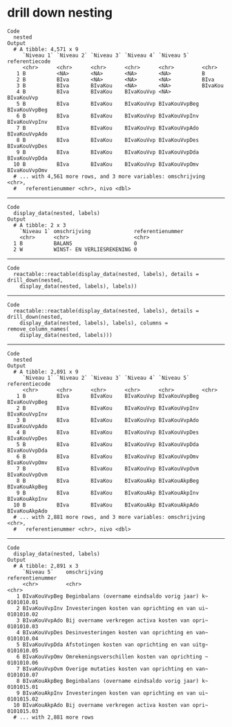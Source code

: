 # drill down nesting

    Code
      nested
    Output
      # A tibble: 4,571 x 9
         `Niveau 1` `Niveau 2` `Niveau 3` `Niveau 4` `Niveau 5`    referentiecode
         <chr>      <chr>      <chr>      <chr>      <chr>         <chr>         
       1 B          <NA>       <NA>       <NA>       <NA>          B             
       2 B          BIva       <NA>       <NA>       <NA>          BIva          
       3 B          BIva       BIvaKou    <NA>       <NA>          BIvaKou       
       4 B          BIva       BIvaKou    BIvaKouVvp <NA>          BIvaKouVvp    
       5 B          BIva       BIvaKou    BIvaKouVvp BIvaKouVvpBeg BIvaKouVvpBeg 
       6 B          BIva       BIvaKou    BIvaKouVvp BIvaKouVvpInv BIvaKouVvpInv 
       7 B          BIva       BIvaKou    BIvaKouVvp BIvaKouVvpAdo BIvaKouVvpAdo 
       8 B          BIva       BIvaKou    BIvaKouVvp BIvaKouVvpDes BIvaKouVvpDes 
       9 B          BIva       BIvaKou    BIvaKouVvp BIvaKouVvpDda BIvaKouVvpDda 
      10 B          BIva       BIvaKou    BIvaKouVvp BIvaKouVvpOmv BIvaKouVvpOmv 
      # ... with 4,561 more rows, and 3 more variables: omschrijving <chr>,
      #   referentienummer <chr>, nivo <dbl>

---

    Code
      display_data(nested, labels)
    Output
      # A tibble: 2 x 3
        `Niveau 1` omschrijving              referentienummer
        <chr>      <chr>                     <chr>           
      1 B          BALANS                    0               
      2 W          WINST- EN VERLIESREKENING 0               

---

    Code
      reactable::reactable(display_data(nested, labels), details = drill_down(nested,
        display_data(nested, labels), labels))

---

    Code
      reactable::reactable(display_data(nested, labels), details = drill_down(nested,
        display_data(nested, labels), labels), columns = remove_column_names(
        display_data(nested, labels)))

---

    Code
      nested
    Output
      # A tibble: 2,891 x 9
         `Niveau 1` `Niveau 2` `Niveau 3` `Niveau 4` `Niveau 5`    referentiecode
         <chr>      <chr>      <chr>      <chr>      <chr>         <chr>         
       1 B          BIva       BIvaKou    BIvaKouVvp BIvaKouVvpBeg BIvaKouVvpBeg 
       2 B          BIva       BIvaKou    BIvaKouVvp BIvaKouVvpInv BIvaKouVvpInv 
       3 B          BIva       BIvaKou    BIvaKouVvp BIvaKouVvpAdo BIvaKouVvpAdo 
       4 B          BIva       BIvaKou    BIvaKouVvp BIvaKouVvpDes BIvaKouVvpDes 
       5 B          BIva       BIvaKou    BIvaKouVvp BIvaKouVvpDda BIvaKouVvpDda 
       6 B          BIva       BIvaKou    BIvaKouVvp BIvaKouVvpOmv BIvaKouVvpOmv 
       7 B          BIva       BIvaKou    BIvaKouVvp BIvaKouVvpOvm BIvaKouVvpOvm 
       8 B          BIva       BIvaKou    BIvaKouAkp BIvaKouAkpBeg BIvaKouAkpBeg 
       9 B          BIva       BIvaKou    BIvaKouAkp BIvaKouAkpInv BIvaKouAkpInv 
      10 B          BIva       BIvaKou    BIvaKouAkp BIvaKouAkpAdo BIvaKouAkpAdo 
      # ... with 2,881 more rows, and 3 more variables: omschrijving <chr>,
      #   referentienummer <chr>, nivo <dbl>

---

    Code
      display_data(nested, labels)
    Output
      # A tibble: 2,891 x 3
         `Niveau 5`    omschrijving                                   referentienummer
         <chr>         <chr>                                          <chr>           
       1 BIvaKouVvpBeg Beginbalans (overname eindsaldo vorig jaar) k~ 0101010.01      
       2 BIvaKouVvpInv Investeringen kosten van oprichting en van ui~ 0101010.02      
       3 BIvaKouVvpAdo Bij overname verkregen activa kosten van opri~ 0101010.03      
       4 BIvaKouVvpDes Desinvesteringen kosten van oprichting en van~ 0101010.04      
       5 BIvaKouVvpDda Afstotingen kosten van oprichting en van uitg~ 0101010.05      
       6 BIvaKouVvpOmv Omrekeningsverschillen kosten van oprichting ~ 0101010.06      
       7 BIvaKouVvpOvm Overige mutaties kosten van oprichting en van~ 0101010.07      
       8 BIvaKouAkpBeg Beginbalans (overname eindsaldo vorig jaar) k~ 0101015.01      
       9 BIvaKouAkpInv Investeringen kosten van oprichting en van ui~ 0101015.02      
      10 BIvaKouAkpAdo Bij overname verkregen activa kosten van opri~ 0101015.03      
      # ... with 2,881 more rows

